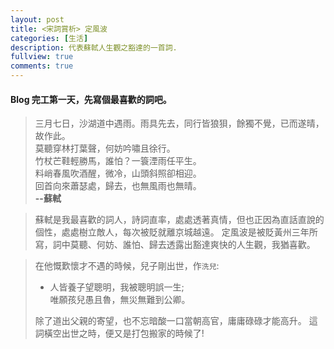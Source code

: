 ```yaml
---
layout: post
title: <宋詞賞析> 定風波
categories: [生活]
description: 代表蘇軾人生觀之豁達的一首詞.
fullview: true
comments: true
---
```




#### Blog 完工第一天，先寫個最喜歡的詞吧。
>三月七日，沙湖道中遇雨。雨具先去，同行皆狼狽，餘獨不覺，已而遂晴，故作此。  
>莫聽穿林打葉聲，何妨吟嘯且徐行。  
>竹杖芒鞋輕勝馬，誰怕？一簑湮雨任平生。  
>料峭春風吹酒醒，微冷，山頭斜照卻相迎。  
>回首向來蕭瑟處，歸去，也無風雨也無晴。  
>								**--蘇軾**


>蘇軾是我最喜歡的詞人，詩詞直率，處處透著真情，但也正因為直話直說的個性，處處樹立敵人，每次被貶就離京城越遠。
>定風波是被貶黃州三年所寫，詞中莫聽、何妨、誰怕、歸去透露出豁達爽快的人生觀，我猶喜歡。


>在他慨歎懷才不遇的時候，兒子剛出世，作`洗兒`:
>* 人皆養子望聰明，我被聰明誤一生;  
>  唯願孩兒愚且魯，無災無難到公卿。
>
>除了道出父親的寄望，也不忘暗酸一口當朝高官，庸庸碌碌才能高升。
>這詞橫空出世之時，便又是打包搬家的時候了!